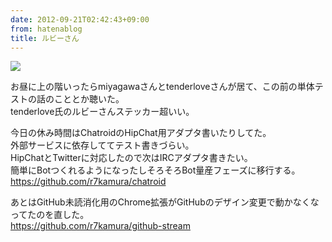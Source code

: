 ```yaml
---
date: 2012-09-21T02:42:43+09:00
from: hatenablog
title: ルビーさん
---
```


<p><img src="http://dl.dropbox.com/u/5978869/image/20120921_024405.png"></p><p>お昼に上の階いったらmiyagawaさんとtenderloveさんが居て、この前の単体テストの話のこととか聴いた。<br>
tenderlove氏のルビーさんステッカー超いい。</p><p>今日の休み時間はChatroidのHipChat用アダプタ書いたりしてた。<br>
外部サービスに依存しててテスト書きづらい。<br>
HipChatとTwitterに対応したので次はIRCアダプタ書きたい。<br>
簡単にBotつくれるようになったしそろそろBot量産フェーズに移行する。<br>
<a href="https://github.com/r7kamura/chatroid">https://github.com/r7kamura/chatroid</a></p><p>あとはGitHub未読消化用のChrome拡張がGitHubのデザイン変更で動かなくなってたのを直した。<br>
<a href="https://github.com/r7kamura/github-stream">https://github.com/r7kamura/github-stream</a></p>

